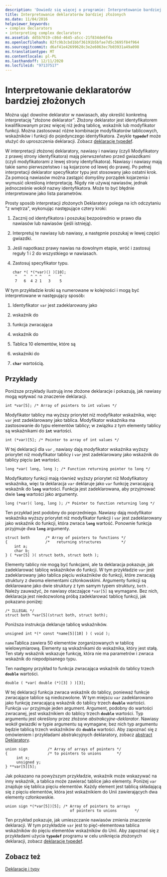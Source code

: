```yaml
---
description: 'Dowiedz się więcej o programie: Interpretowanie bardziej złożonej Deklaratory'
title: Interpretowanie deklaratorów bardziej złożonych
ms.date: 11/04/2016
helpviewer_keywords:
- complex declarators
- interpreting complex declarators
ms.assetid: dd5b7019-c86d-4645-a5cc-21f834de6f4a
ms.openlocfilehash: 82fc9b3cbd1bbf36191b5bfae7d5c3695f84f964
ms.sourcegitcommit: d6af41e42699628c3e2e6063ec7b03931a49a098
ms.translationtype: MT
ms.contentlocale: pl-PL
ms.lasthandoff: 12/11/2020
ms.locfileid: "97137517"
---
```

# <a name="interpreting-more-complex-declarators"></a>Interpretowanie deklaratorów bardziej złożonych

Można ująć dowolne deklarator w nawiasach, aby określić konkretną interpretację "złożone deklarator". Złożony deklarator jest identyfikatorem kwalifikowanym przez więcej niż jedną tablicę, wskaźnik lub modyfikator funkcji. Można zastosować różne kombinacje modyfikatorów tablicowych, wskaźników i funkcji do pojedynczego identyfikatora. Zwykle **`typedef`** może służyć do uproszczenia deklaracji. Zobacz [deklaracje typedef](../c-language/typedef-declarations.md).

W interpretacji złożonej deklaratory, nawiasy i nawiasy (czyli Modyfikatory z prawej strony identyfikatora) mają pierwszeństwo przed gwiazdkami (czyli modyfikatorami z lewej strony identyfikatora). Nawiasy i nawiasy mają takie samo pierwszeństwo i są kojarzone od lewej do prawej. Po pełnej interpretacji deklarator specyfikator typu jest stosowany jako ostatni krok. Za pomocą nawiasów można zastąpić domyślny porządek kojarzenia i wymusić określoną interpretację. Nigdy nie używaj nawiasów, jednak jednocześnie wokół nazwy identyfikatora. Może to być błędnie interpretowane jako lista parametrów.

Prosty sposób interpretacji złożonych Deklaratory polega na ich odczytaniu "z wnętrza", wykonując następujące cztery kroki:

1. Zacznij od identyfikatora i poszukaj bezpośrednio w prawo dla nawiasów lub nawiasów (jeśli istnieją).

1. Interpretuj te nawiasy lub nawiasy, a następnie poszukaj w lewej części gwiazdki.

1. Jeśli napotkasz prawy nawias na dowolnym etapie, wróć i zastosuj reguły 1 i 2 do wszystkiego w nawiasach.

1. Zastosuj specyfikator typu.

    ```
    char *( *(*var)() )[10];
     ^   ^  ^ ^ ^   ^    ^
     7   6  4 2 1   3    5
    ```

W tym przykładzie kroki są numerowane w kolejności i mogą być interpretowane w następujący sposób:

1. Identyfikator `var` jest zadeklarowany jako

1. wskaźnik do

1. funkcja zwracająca

1. wskaźnik do

1. Tablica 10 elementów, które są

1. wskaźniki do

1. **`char`** wartością.

## <a name="examples"></a>Przykłady

Poniższe przykłady ilustrują inne złożone deklaracje i pokazują, jak nawiasy mogą wpływać na znaczenie deklaracji.

```
int *var[5]; /* Array of pointers to int values */
```

Modyfikator tablicy ma wyższy priorytet niż modyfikator wskaźnika, więc `var` jest zadeklarowany jako tablica. Modyfikator wskaźnika ma zastosowanie do typu elementów tablicy; w związku z tym elementy tablicy są wskaźnikami do **`int`** wartości.

```
int (*var)[5]; /* Pointer to array of int values */
```

W tej deklaracji dla `var` , nawiasy dają modyfikator wskaźnika wyższy priorytet niż modyfikator tablicy i `var` jest zadeklarowany jako wskaźnik do tablicy pięciu **`int`** wartości.

```
long *var( long, long ); /* Function returning pointer to long */
```

Modyfikatory funkcji mają również wyższy priorytet niż Modyfikatory wskaźnika, więc ta deklaracja `var` deklaruje jako `var` funkcję zwracającą wskaźnik do **`long`** wartości. Funkcja jest zadeklarowana, aby przyjmować dwie **`long`** wartości jako argumenty.

```
long (*var)( long, long ); /* Pointer to function returning long */
```

Ten przykład jest podobny do poprzedniego. Nawiasy dają modyfikator wskaźnika wyższy priorytet niż modyfikator funkcji i `var` jest zadeklarowany jako wskaźnik do funkcji, która zwraca **`long`** wartość. Ponownie funkcja przyjmuje dwa **`long`** argumenty.

```
struct both       /* Array of pointers to functions */
{                 /*   returning structures         */
    int a;
    char b;
} ( *var[5] )( struct both, struct both );
```

Elementy tablicy nie mogą być funkcjami, ale ta deklaracja pokazuje, jak zadeklarować tablicę wskaźników do funkcji. W tym przykładzie `var` jest zadeklarowany jako tablica pięciu wskaźników do funkcji, które zwracają struktury z dwoma elementami członkowskimi. Argumenty funkcji są deklarowane jako dwie struktury z tym samym typem struktury, `both` . Należy zauważyć, że nawiasy otaczające `*var[5]` są wymagane. Bez nich, deklaracja jest niedozwoloną próbą zadeklarować tablicę funkcji, jak pokazano poniżej:

```
/* ILLEGAL */
struct both *var[5](struct both, struct both);
```

Poniższa instrukcja deklaruje tablicę wskaźników.

```
unsigned int *(* const *name[5][10] ) ( void );
```

`name`Tablica zawiera 50 elementów zorganizowanych w tablicę wielowymiarową. Elementy są wskaźnikami do wskaźnika, który jest stałą. Ten stały wskaźnik wskazuje funkcję, która nie ma parametrów i zwraca wskaźnik do niepodpisanego typu.

Ten następny przykład to funkcja zwracająca wskaźnik do tablicy trzech **`double`** wartości.

```
double ( *var( double (*)[3] ) )[3];
```

W tej deklaracji funkcja zwraca wskaźnik do tablicy, ponieważ funkcje zwracające tablice są niedozwolone. W tym miejscu `var` zadeklarowano jako funkcję zwracającą wskaźnik do tablicy trzech **`double`** wartości. Funkcja `var` przyjmuje jeden argument. Argument, podobny do wartości zwracanej, jest wskaźnikiem do tablicy trzech **`double`** wartości. Typ argumentu jest określony przez złożone *abstrakcyjne-deklarator*. Nawiasy wokół gwiazdki w typie argumentu są wymagane; bez nich typ argumentu będzie tablicą trzech wskaźników do **`double`** wartości. Aby zapoznać się z omówieniem i przykładami abstrakcyjnych deklaratory, zobacz [abstract Deklaratory](../c-language/c-abstract-declarators.md).

```
union sign         /* Array of arrays of pointers */
{                  /* to pointers to unions       */
     int x;
     unsigned y;
} **var[5][5];
```

Jak pokazano na powyższym przykładzie, wskaźnik może wskazywać na inny wskaźnik, a tablica może zawierać tablice jako elementy. Poniżej `var` znajduje się tablica pięciu elementów. Każdy element jest tablicą składającą się z pięciu elementów, która jest wskaźnikiem do Unii zawierających dwa elementy członkowskie.

```
union sign *(*var[5])[5]; /* Array of pointers to arrays
                             of pointers to unions        */
```

Ten przykład pokazuje, jak umieszczanie nawiasów zmienia znaczenie deklaracji. W tym przykładzie `var` jest to pięć-elementowa tablica wskaźników do pięciu elementów wskaźników do Unii. Aby zapoznać się z przykładami użycia **`typedef`** programu w celu uniknięcia złożonych deklaracji, zobacz [deklaracje typedef](../c-language/typedef-declarations.md).

## <a name="see-also"></a>Zobacz też

[Deklaracje i typy](../c-language/declarations-and-types.md)
